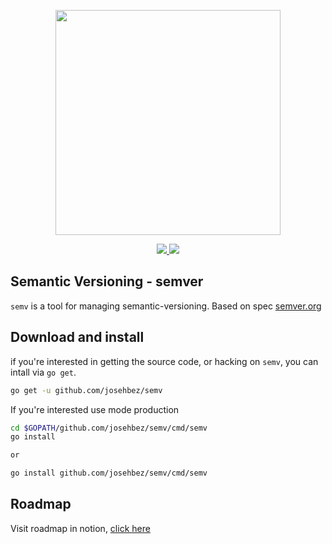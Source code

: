 
<p align="center"><img src="docs/assets/DigbyShadows.png" width="360"></p>
<p align="center">  
  <a href="#">
    <img src="https://img.shields.io/github/go-mod/go-version/josehbez/semver">
  </a>
  <a href="LICENSE">
    <img src="https://img.shields.io/github/license/josehbez/semver?style=flat-square" />
  </a>
</p>

## Semantic Versioning - semver

`semv` is a tool for managing semantic-versioning. Based on spec [semver.org](http://semver.org)

## Download and install

if you're interested  in getting the source code, or hacking on `semv`, you can intall via `go get`. 

```bash
go get -u github.com/josehbez/semv
```

If you're interested use mode production 
```bash
cd $GOPATH/github.com/josehbez/semv/cmd/semv
go install

or  

go install github.com/josehbez/semv/cmd/semv

```

## Roadmap 

Visit roadmap in notion, [click here](https://www.notion.so/Semver-Roadmap-9db6961540d44a90831111835667cd28)